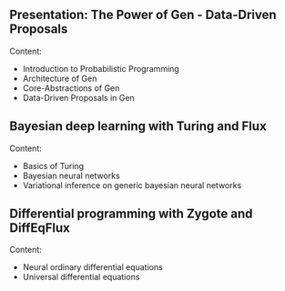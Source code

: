 ## Presentation: The Power of Gen - Data-Driven Proposals

Content:

* Introduction to Probabilistic Programming
* Architecture of Gen
* Core-Abstractions of Gen
* Data-Driven Proposals in Gen

## Bayesian deep learning with Turing and Flux

Content:

* Basics of Turing
* Bayesian neural networks
* Variational inference on generic bayesian neural networks

## Differential programming with Zygote and DiffEqFlux

Content: 

* Neural ordinary differential equations
* Universal differential equations
